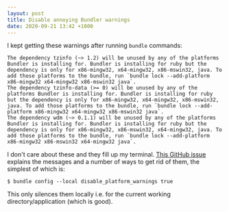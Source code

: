 ```yaml
---
layout: post
title: Disable annoying Bundler warnings
date: 2020-09-21 13:42 +1000
---
```


I kept getting these warnings after running `bundle` commands:

```
The dependency tzinfo (~> 1.2) will be unused by any of the platforms Bundler is installing for. Bundler is installing for ruby but the dependency is only for x86-mingw32, x64-mingw32, x86-mswin32, java. To add those platforms to the bundle, run `bundle lock --add-platform x86-mingw32 x64-mingw32 x86-mswin32 java`.
The dependency tzinfo-data (>= 0) will be unused by any of the platforms Bundler is installing for. Bundler is installing for ruby but the dependency is only for x86-mingw32, x64-mingw32, x86-mswin32, java. To add those platforms to the bundle, run `bundle lock --add-platform x86-mingw32 x64-mingw32 x86-mswin32 java`.
The dependency wdm (~> 0.1.1) will be unused by any of the platforms Bundler is installing for. Bundler is installing for ruby but the dependency is only for x86-mingw32, x86-mswin32, x64-mingw32, java. To add those platforms to the bundle, run `bundle lock --add-platform x86-mingw32 x86-mswin32 x64-mingw32 java`.
```
I don't care about these and they fill up my terminal. [This GitHub issue](https://github.com/tzinfo/tzinfo-data/issues/12) explains the messages and a number of ways to get rid of them, the simplest of which is:

```
$ bundle config --local disable_platform_warnings true
```
This only silences them locally i.e. for the current working directory/application (which is good).
